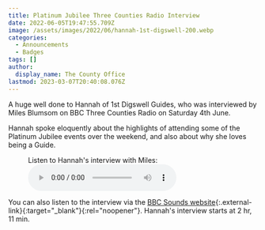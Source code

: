 ```yaml
---
title: Platinum Jubilee Three Counties Radio Interview
date: 2022-06-05T19:47:55.709Z
image: /assets/images/2022/06/hannah-1st-digswell-200.webp
categories:
  - Announcements
  - Badges
tags: []
author:
  display_name: The County Office
lastmod: 2023-03-07T20:40:08.076Z
---
```

A huge well done to Hannah of 1st Digswell Guides, who was interviewed by Miles Blumsom on BBC Three Counties Radio on Saturday 4th June.

Hannah spoke eloquently about the highlights of attending some of the Platinum Jubilee events over the weekend, and also about why she loves being a Guide.

<figure>
    <figcaption>Listen to Hannah's interview with Miles:</figcaption>
    <audio
        controls
        src="/assets/docs/2022/three-counties-radio-interview-hannah-maskrey-jubilee.mp4">
            <a href="/assets/docs/2022/three-counties-radio-interview-hannah-maskrey-jubilee.mp4">Download the interview</a>
    </audio>
</figure>

You can also listen to the interview via the [BBC Sounds website](https://www.bbc.co.uk/sounds/play/p0c7jbkr){:.external-link}{:target="_blank"}{:rel="noopener"}. Hannah's interview starts at 2 hr, 11 min.
